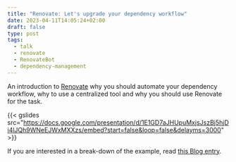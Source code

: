 ```yaml
---
title: "Renovate: Let's upgrade your dependency workflow"
date: 2023-04-11T14:05:24+02:00
draft: false
type: post
tags:
  - talk
  - renovate
  - RenovateBot
  - dependency-management
---
```


An introduction
to [Renovate](https://github.com/renovatebot/renovate/) why you should automate your dependency workflow,
why to use a centralized tool and why you should use Renovate for the task.

{{< gslides src="<https://docs.google.com/presentation/d/1E1GD7aJHUpuMxjsJszBj5hjDi4lJQh9WNeEJWxMXXzs/embed?start=false&loop=false&delayms=3000>" >}}

If you are interested in a break-down of the example,
read [this Blog entry](../../blog/renovate_my_favorite_features).
